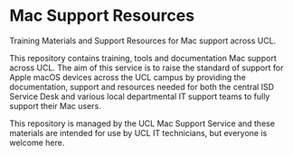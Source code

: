 # Mac Support Resources
Training Materials and Support Resources for Mac support across UCL.

This repository contains training, tools and documentation Mac support across UCL. The aim of this service is to raise the standard of support for Apple macOS devices across the UCL campus by providing the documentation, support and resources needed for both the central ISD Service Desk and various local departmental IT support teams to fully support their Mac users.

This repository is managed by the UCL Mac Support Service and these materials are intended for use by UCL IT technicians, but everyone is welcome here.
